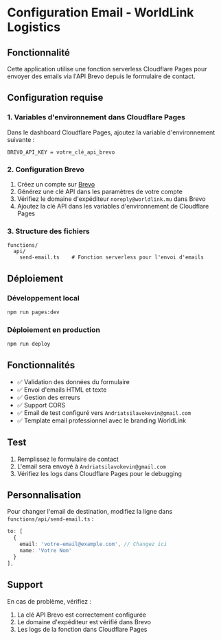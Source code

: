 # Configuration Email - WorldLink Logistics

## Fonctionnalité
Cette application utilise une fonction serverless Cloudflare Pages pour envoyer des emails via l'API Brevo depuis le formulaire de contact.

## Configuration requise

### 1. Variables d'environnement dans Cloudflare Pages

Dans le dashboard Cloudflare Pages, ajoutez la variable d'environnement suivante :

```
BREVO_API_KEY = votre_clé_api_brevo
```

### 2. Configuration Brevo

1. Créez un compte sur [Brevo](https://www.brevo.com/)
2. Générez une clé API dans les paramètres de votre compte
3. Vérifiez le domaine d'expéditeur `noreply@worldlink.mu` dans Brevo
4. Ajoutez la clé API dans les variables d'environnement de Cloudflare Pages

### 3. Structure des fichiers

```
functions/
  api/
    send-email.ts    # Fonction serverless pour l'envoi d'emails
```

## Déploiement

### Développement local
```bash
npm run pages:dev
```

### Déploiement en production
```bash
npm run deploy
```

## Fonctionnalités

- ✅ Validation des données du formulaire
- ✅ Envoi d'emails HTML et texte
- ✅ Gestion des erreurs
- ✅ Support CORS
- ✅ Email de test configuré vers `Andriatsilavokevin@gmail.com`
- ✅ Template email professionnel avec le branding WorldLink

## Test

1. Remplissez le formulaire de contact
2. L'email sera envoyé à `Andriatsilavokevin@gmail.com`
3. Vérifiez les logs dans Cloudflare Pages pour le debugging

## Personnalisation

Pour changer l'email de destination, modifiez la ligne dans `functions/api/send-email.ts` :

```typescript
to: [
  {
    email: 'votre-email@example.com', // Changez ici
    name: 'Votre Nom'
  }
],
```

## Support

En cas de problème, vérifiez :
1. La clé API Brevo est correctement configurée
2. Le domaine d'expéditeur est vérifié dans Brevo
3. Les logs de la fonction dans Cloudflare Pages
